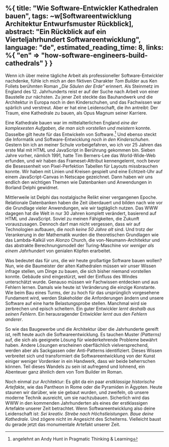 %{
  title: "Wie Software-Entwickler Kathedralen bauen",
  tags: ~w[Softwareentwicklung Architektur Entwurfsmuster Rückblick],
  abstract: "Ein Rückblick auf ein Vierteljahrhundert Softwareentwicklung",
  language: "de",
  estimated_reading_time: 8,
  links: %{
    "en" => "how-software-engineers-build-cathedrals"
  }
}
---
Wenn ich über meine tägliche Arbeit als professioneller Software-Entwickler nachdenke, fühle ich mich an den fiktiven Charakter _Tom Builder_ aus Ken Follets berühmten Roman _„Die Säulen der Erde“_ erinnert. Als Steinmetz im England des 12. Jahrhunderts reist er auf der Suche nach Arbeit von einer Baustelle zur nächsten. Zu jener Zeit steckte das Bauhandwerk und die Architektur in Europa noch in den Kinderschuhen, und das Fachwissen war spärlich und verstreut. Aber er hat eine Leidenschaft, die ihn antreibt: Der Traum, eine Kathedrale zu bauen, als Opus Magnum seiner Karriere.

Eine Kathedrale bauen war im mittelalterlichen England _eine der komplexesten Aufgaben, die man sich vorstellen und meistern_ konnte. Dasselbe gilt heute für das Entwickeln von Software.[^1] Und ebenso steckt die Informatik und Software-Entwicklung _noch in den Kinderschuhen_. Gestern bin ich an meiner Schule vorbeigefahren, wo ich vor 25 Jahren das erste Mal mit HTML und JavaScript in Berührung gekommen bin. Sieben Jahre vorher, nämlich 1991, hatte Tim Berners-Lee das World-Wide-Web erfunden, und wir haben das Frameset-Attribut kennengelernt, noch bevor die Besessenheit von Pixel-Perfektion Tabellen für Layouts missbrauchen konnte. Wir haben mit Linien und Kreisen gespielt und eine Echtzeit-Uhr auf einem JavaScript-Canvas in Netscape gezeichnet. Dann haben wir uns endlich den wichtigen Themen wie Datenbanken und Anwendungen in Borland Delphi gewidmet.

Mittlerweile ist Delphi das nostalgische Relikt einer vergangenen Epoche. Relationale Datenbanken haben die Zeit überdauert und bilden nach wie vor die Grundlage vieler Anwendungen, wie wir tagtäglich nutzen. Das WWW dagegen hat die Welt in nur 30 Jahren komplett verändert, basierend auf HTML und JavaScript. Soviel zu meinen Fähigkeiten, die Zukunft vorauszusagen. Dennoch darf man nicht vergessen, dass wir auf Technologien aufbauen, die _noch keine 50 Jahre alt_ sind. Und trotz der Verankerung in der Mathematik wurden die theoretischen Grundlagen wie das Lambda-Kalkül von Alonzo Church, die von-Neumann-Architektur und das abstrakte Berechnungsmodell der Turing-Maschine vor _weniger als einem Jahrhundert_ von genialen Köpfen erarbeitet.

Was bedeutet das für uns, die wir heute großartige Software bauen wollen? Nun, wie die Baumeister der alten Kathedralen müssen wir unser Wissen infrage stellen, um Dinge zu bauen, die sich bisher niemand vorstellen konnte. Gebäude sind eingestürzt, weil der Einfluss des Windes unterschätzt wurde. Genauso müssen wir Fachwissen entdecken und aus Fehlern lernen. Damals wie heute ist Veränderung die einzige Konstante. Wie beim Bau eines Turms, der zu hoch für das ursprünglich vorgesehene Fundament wird, werden Stakeholder die Anforderungen ändern und unsere Software auf eine harte Belastungsprobe stellen. Manchmal wird sie zerbrechen und episch scheitern. Ein guter Entwickler _lernt deshalb aus seinen Fehlern_. Ein herausragender Entwickler _lernt aus den Fehlern anderer_.

So wie das Baugewerbe und die Architektur über die Jahrhunderte gereift ist, reift heute auch die Softwareentwicklung. Es tauchen Muster _(Patterns)_ auf, die sich als geeignete Lösung für wiederkehrende Probleme bewährt haben. Andere Lösungen erscheinen oberflächlich vielversprechend, werden aber als Sackgassen oder Anti-Patterns identifiziert. Dieses Wissen verbreitet sich und transformiert die Softwareentwicklung von der Kunst einiger weniger Vordenker in ein Handwerk, dass wir beide beherrschen können. Teil dieses Wandels zu sein ist aufregend und lohnend, ein Abenteuer ganz ähnlich dem von Tom Builder im Roman.

Noch einmal zur Architektur: Es gibt da ein paar _erstklassige historische Artefakte_, wie das Pantheon in Rome oder die Pyramiden in Ägypten. Heute staunen wir darüber, wie sie gebaut wurden, und zweifeln, ob unsere moderne Technik ausreicht, um sie nachzubauen. Sicherlich wird das WWW in den kommenden Jahrhunderten als eines der erstklassigen Artefakte unserer Zeit betrachtet. Wenn Softwareentwicklung also deine Leidenschaft ist: _Sei kreativ. Strebe nach Höchstleistungen. Baue deine Kathedrale_. Und zögere nicht im Angesicht des Scheiterns. Vielleicht baust du gerade jetzt das monumentale Artefakt unserer Zeit.

[^1]: angelehnt an Andy Hunt in Pragmatic Thinking & Learning